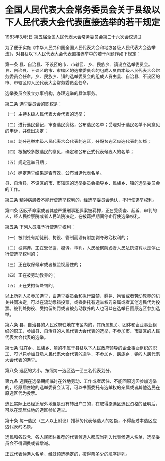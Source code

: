 # 全国人民代表大会常务委员会关于县级以下人民代表大会代表直接选举的若干规定

1983年3月5日 第五届全国人民代表大会常务委员会第二十六次会议通过

<!-- INFO END -->

为了便于实施《中华人民共和国全国人民代表大会和地方各级人民代表大会选举法》，对县级以下人民代表大会代表直接选举中的若干问题作如下规定：

第一条 县、自治县、不设区的市、市辖区、乡、民族乡、镇设立选举委员会。县、自治县、不设区的市、市辖区的选举委员会的组成人员由本级人民代表大会常务委员会任命。乡、民族乡、镇的选举委员会的组成人员由县、自治县、不设区的市、市辖区的人民代表大会常务委员会任命。

选举委员会设立办事机构，办理选举的具体事务。

第二条 选举委员会的职权是：

（一）主持本级人民代表大会代表的选举；

（二）进行选民登记，审查选民资格，公布选民名单；受理对于选民名单不同意见的申诉，并做出决定；

（三）划分选举本级人民代表大会代表的选区，分配各选区应选代表的名额；

（四）根据较多数选民的意见，确定和公布正式代表候选人的名单；

（五）规定选举日期；

（六）确定选举结果是否有效，公布当选代表名单。

县、自治县、不设区的市、市辖区的选举委员会指导乡、民族乡、镇的选举委员会的工作。

第三条 精神病患者不能行使选举权利的，经选举委员会确认，不行使选举权利。

第四条 因反革命案或者其他严重刑事犯罪案被羁押，正在受侦查、起诉、审判的人，经人民检察院或者人民法院决定，在被羁押期间停止行使选举权利。

第五条 下列人员准予行使选举权利：

（一）被判处有期徒刑、拘役、管制而没有附加剥夺政治权利的；

（二）被羁押，正在受侦查、起诉、审判，人民检察院或者人民法院没有决定停止行使选举权利的；

（三）正在取保候审或者被监视居住的；

（四）正在被劳动教养的；

（五）正在受拘留处罚的。

以上所列人员参加选举，由选举委员会和执行监禁、羁押、拘留或者劳动教养的机关共同决定，可以在流动票箱投票，或者委托有选举权的亲属或者其他选民代为投票。被判处拘役、受拘留处罚或者被劳动教养的人也可以在选举日回原选区参加选举。

第六条 县、自治县的人民政府驻地在市区内的，其所属机关、团体和企业事业组织的职工，参加县、自治县的人民代表大会代表的选举，不参加市、市辖区的人民代表大会代表的选举。

第七条 驻在乡、民族乡、镇的不属于县级以下人民政府领导的企业事业组织的职工，可以只参加县级人民代表大会代表的选举，不参加乡、民族乡、镇的人民代表大会代表的选举。

第八条 选区的大小，按照每一选区选一至三名代表划分。

第九条 选民在选举期间临时在外地劳动、工作或者居住，不能回原选区参加选举的，经原居住地的选举委员会认可，可以书面委托有选举权的亲属或者其他选民在原选区代为投票。

选民实际上已经迁居外地但是没有转出户口的，在取得原选区选民资格的证明后，可以在现居住地的选区参加选举。

第十条 每一选民（三人以上附议）推荐的代表候选人的名额，不得超过本选区应选代表的名额。

选民和各政党、各人民团体推荐的代表候选人都应当列入代表候选人名单，选举委员会不得调换或者增减。

正式代表候选人名单，经过预选确定的，按得票多少的顺序排列。